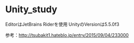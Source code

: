 # Unity_study

EditorはJetBrains Riderを使用
UnityのVersionは5.5.0f3

参考：http://tsubakit1.hateblo.jp/entry/2015/09/04/233000